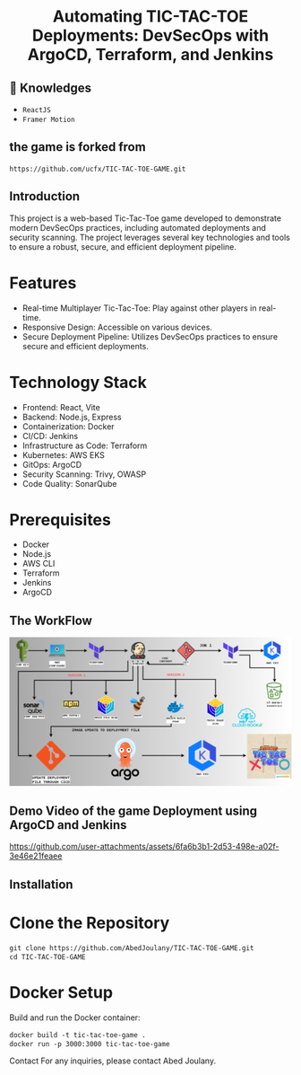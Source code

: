 <h1 align="center">Automating TIC-TAC-TOE Deployments: DevSecOps with ArgoCD, Terraform, and Jenkins</h1>

## :rocket: Knowledges

-   `ReactJS`
-   `Framer Motion`


## the game is forked from 

```
https://github.com/ucfx/TIC-TAC-TOE-GAME.git
```
## Introduction
This project is a web-based Tic-Tac-Toe game developed to demonstrate modern DevSecOps practices, including automated deployments and security scanning. The project leverages several key technologies and tools to ensure a robust, secure, and efficient deployment pipeline.

# Features
- Real-time Multiplayer Tic-Tac-Toe: Play against other players in real-time.
- Responsive Design: Accessible on various devices.
- Secure Deployment Pipeline: Utilizes DevSecOps practices to ensure secure and efficient deployments.

# Technology Stack
- Frontend: React, Vite
- Backend: Node.js, Express
- Containerization: Docker
- CI/CD: Jenkins
- Infrastructure as Code: Terraform
- Kubernetes: AWS EKS
- GitOps: ArgoCD
- Security Scanning: Trivy, OWASP
- Code Quality: SonarQube

# Prerequisites
- Docker
- Node.js
- AWS CLI
- Terraform
- Jenkins
- ArgoCD


## The WorkFlow

![main](images/main.png)


## Demo Video of the game Deployment using ArgoCD and Jenkins

https://github.com/user-attachments/assets/6fa6b3b1-2d53-498e-a02f-3e46e21feaee

## Installation

# Clone the Repository
```
git clone https://github.com/AbedJoulany/TIC-TAC-TOE-GAME.git
cd TIC-TAC-TOE-GAME
```
# Docker Setup

Build and run the Docker container:

```
docker build -t tic-tac-toe-game .
docker run -p 3000:3000 tic-tac-toe-game
```


Contact
For any inquiries, please contact Abed Joulany.

